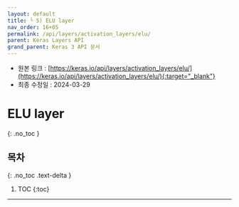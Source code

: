 ```yaml
---
layout: default
title: └ 5) ELU layer
nav_order: 16+05
permalink: /api/layers/activation_layers/elu/
parent: Keras Layers API
grand_parent: Keras 3 API 문서
---
```


* 원본 링크 : [https://keras.io/api/layers/activation_layers/elu/](https://keras.io/api/layers/activation_layers/elu/){:target="_blank"}
* 최종 수정일 : 2024-03-29

# ELU layer
{: .no_toc }

## 목차
{: .no_toc .text-delta }

1. TOC
{:toc}

---
